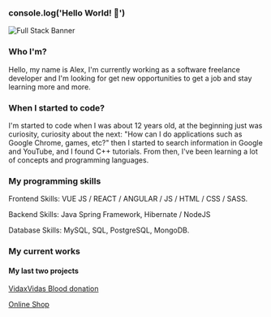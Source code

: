 ### console.log('Hello World! 👋')

![Full Stack Banner](https://metricoidtech.com/wp-content/uploads/2019/03/banner-meanstack-background.png)

### Who I'm?
Hello, my name is Alex, I'm currently working as a software freelance developer and I'm looking for get new opportunities to get a job and stay learning more and more.

### When I started to code?
I'm started to code when I was about 12 years old, at the beginning just was curiosity, curiosity about the next: "How can I do applications such as Google Chrome, games, etc?" then I started to search information in Google and YouTube, and I found C++ tutorials.
From then, I've been learning a lot of concepts and programming languages.

### My programming skills
Frontend Skills: VUE JS / REACT / ANGULAR / JS / HTML / CSS / SASS.

Backend Skills: Java Spring Framework, Hibernate / NodeJS 

Database Skills: MySQL, SQL, PostgreSQL, MongoDB.

### My current works
#### My last two projects
[VidaxVidas Blood donation](https://vidaxvidas.herokuapp.com/)

[Online Shop](https://mtienda.herokuapp.com/)
